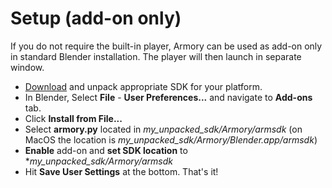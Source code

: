 # Setup (add-on only)

If you do not require the built-in player, Armory can be used as add-on only in standard Blender installation. The player will then launch in separate window.

- [Download](http://armory3d.org/download.html) and unpack appropriate SDK for your platform.
- In Blender, Select **File** - **User Preferences...** and navigate to **Add-ons** tab.
- Click **Install from File...**
- Select **armory.py** located in *my_unpacked_sdk/Armory/armsdk* (on MacOS the location is *my_unpacked_sdk/Armory/Blender.app/armsdk*)
- **Enable** add-on and **set SDK location** to **my_unpacked_sdk/Armory/armsdk*
- Hit **Save User Settings** at the bottom. That's it!
